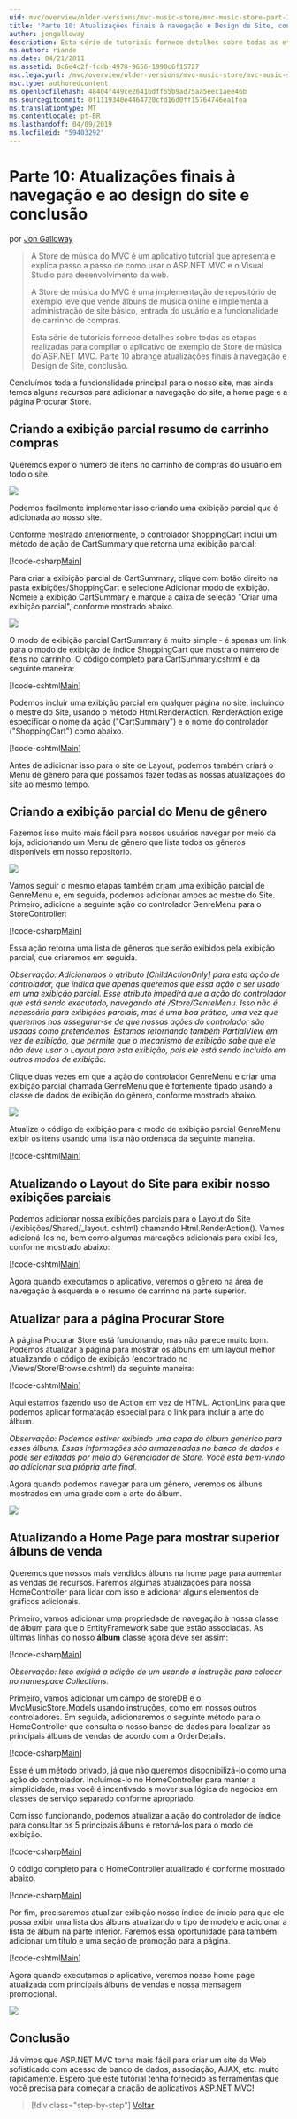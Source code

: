 ```yaml
---
uid: mvc/overview/older-versions/mvc-music-store/mvc-music-store-part-10
title: 'Parte 10: Atualizações finais à navegação e Design de Site, conclusão | Microsoft Docs'
author: jongalloway
description: Esta série de tutoriais fornece detalhes sobre todas as etapas realizadas para compilar o aplicativo de exemplo de Store de música do ASP.NET MVC. Parte 10 aborda atualizações finais à navegação e S....
ms.author: riande
ms.date: 04/21/2011
ms.assetid: 0c6e4c2f-fcdb-4978-9656-1990c6f15727
msc.legacyurl: /mvc/overview/older-versions/mvc-music-store/mvc-music-store-part-10
msc.type: authoredcontent
ms.openlocfilehash: 48404f449ce2641bdff55b9ad75aa5eec1aee46b
ms.sourcegitcommit: 0f1119340e4464720cfd16d0ff15764746ea1fea
ms.translationtype: MT
ms.contentlocale: pt-BR
ms.lasthandoff: 04/09/2019
ms.locfileid: "59403292"
---
```

# <a name="part-10-final-updates-to-navigation-and-site-design-conclusion"></a>Parte 10: Atualizações finais à navegação e ao design do site e conclusão

por [Jon Galloway](https://github.com/jongalloway)

> A Store de música do MVC é um aplicativo tutorial que apresenta e explica passo a passo de como usar o ASP.NET MVC e o Visual Studio para desenvolvimento da web.  
>   
> A Store de música do MVC é uma implementação de repositório de exemplo leve que vende álbuns de música online e implementa a administração de site básico, entrada do usuário e a funcionalidade de carrinho de compras.  
>   
> Esta série de tutoriais fornece detalhes sobre todas as etapas realizadas para compilar o aplicativo de exemplo de Store de música do ASP.NET MVC. Parte 10 abrange atualizações finais à navegação e Design de Site, conclusão.


Concluímos toda a funcionalidade principal para o nosso site, mas ainda temos alguns recursos para adicionar a navegação do site, a home page e a página Procurar Store.

## <a name="creating-the-shopping-cart-summary-partial-view"></a>Criando a exibição parcial resumo de carrinho compras

Queremos expor o número de itens no carrinho de compras do usuário em todo o site.

![](mvc-music-store-part-10/_static/image1.png)

Podemos facilmente implementar isso criando uma exibição parcial que é adicionada ao nosso site.

Conforme mostrado anteriormente, o controlador ShoppingCart inclui um método de ação de CartSummary que retorna uma exibição parcial:

[!code-csharp[Main](mvc-music-store-part-10/samples/sample1.cs)]

Para criar a exibição parcial de CartSummary, clique com botão direito na pasta exibições/ShoppingCart e selecione Adicionar modo de exibição. Nomeie a exibição CartSummary e marque a caixa de seleção "Criar uma exibição parcial", conforme mostrado abaixo.

![](mvc-music-store-part-10/_static/image2.png)

O modo de exibição parcial CartSummary é muito simple - é apenas um link para o modo de exibição de índice ShoppingCart que mostra o número de itens no carrinho. O código completo para CartSummary.cshtml é da seguinte maneira:

[!code-cshtml[Main](mvc-music-store-part-10/samples/sample2.cshtml)]

Podemos incluir uma exibição parcial em qualquer página no site, incluindo o mestre do Site, usando o método Html.RenderAction. RenderAction exige especificar o nome da ação ("CartSummary") e o nome do controlador ("ShoppingCart") como abaixo.

[!code-cshtml[Main](mvc-music-store-part-10/samples/sample3.cshtml)]

Antes de adicionar isso para o site de Layout, podemos também criará o Menu de gênero para que possamos fazer todas as nossas atualizações do site ao mesmo tempo.

## <a name="creating-the-genre-menu-partial-view"></a>Criando a exibição parcial do Menu de gênero

Fazemos isso muito mais fácil para nossos usuários navegar por meio da loja, adicionando um Menu de gênero que lista todos os gêneros disponíveis em nosso repositório.

![](mvc-music-store-part-10/_static/image3.png)

Vamos seguir o mesmo etapas também criam uma exibição parcial de GenreMenu e, em seguida, podemos adicionar ambos ao mestre do Site. Primeiro, adicione a seguinte ação do controlador GenreMenu para o StoreController:

[!code-csharp[Main](mvc-music-store-part-10/samples/sample4.cs)]

Essa ação retorna uma lista de gêneros que serão exibidos pela exibição parcial, que criaremos em seguida.

*Observação: Adicionamos o atributo [ChildActionOnly] para esta ação de controlador, que indica que apenas queremos que essa ação a ser usado em uma exibição parcial. Esse atributo impedirá que a ação do controlador que está sendo executado, navegando até /Store/GenreMenu. Isso não é necessário para exibições parciais, mas é uma boa prática, uma vez que queremos nos assegurar-se de que nossas ações do controlador são usadas como pretendemos. Estamos retornando também PartialView em vez de exibição, que permite que o mecanismo de exibição sabe que ele não deve usar o Layout para esta exibição, pois ele está sendo incluído em outros modos de exibição.*

Clique duas vezes em que a ação do controlador GenreMenu e criar uma exibição parcial chamada GenreMenu que é fortemente tipado usando a classe de dados de exibição do gênero, conforme mostrado abaixo.

![](mvc-music-store-part-10/_static/image4.png)

Atualize o código de exibição para o modo de exibição parcial GenreMenu exibir os itens usando uma lista não ordenada da seguinte maneira.

[!code-cshtml[Main](mvc-music-store-part-10/samples/sample5.cshtml)]

## <a name="updating-site-layout-to-display-our-partial-views"></a>Atualizando o Layout do Site para exibir nosso exibições parciais

Podemos adicionar nossa exibições parciais para o Layout do Site (/exibições/Shared/\_layout. cshtml) chamando Html.RenderAction(). Vamos adicioná-los no, bem como algumas marcações adicionais para exibi-los, conforme mostrado abaixo:

[!code-cshtml[Main](mvc-music-store-part-10/samples/sample6.cshtml)]

Agora quando executamos o aplicativo, veremos o gênero na área de navegação à esquerda e o resumo de carrinho na parte superior.

## <a name="update-to-the-store-browse-page"></a>Atualizar para a página Procurar Store

A página Procurar Store está funcionando, mas não parece muito bom. Podemos atualizar a página para mostrar os álbuns em um layout melhor atualizando o código de exibição (encontrado no /Views/Store/Browse.cshtml) da seguinte maneira:

[!code-cshtml[Main](mvc-music-store-part-10/samples/sample7.cshtml)]

Aqui estamos fazendo uso de Action em vez de HTML. ActionLink para que podemos aplicar formatação especial para o link para incluir a arte do álbum.

*Observação: Podemos estiver exibindo uma capa do álbum genérico para esses álbuns. Essas informações são armazenadas no banco de dados e pode ser editadas por meio do Gerenciador de Store. Você está bem-vindo ao adicionar sua própria arte final.*

Agora quando podemos navegar para um gênero, veremos os álbuns mostrados em uma grade com a arte do álbum.

![](mvc-music-store-part-10/_static/image5.png)

## <a name="updating-the-home-page-to-show-top-selling-albums"></a>Atualizando a Home Page para mostrar superior álbuns de venda

Queremos que nossos mais vendidos álbuns na home page para aumentar as vendas de recursos. Faremos algumas atualizações para nossa HomeController para lidar com isso e adicionar alguns elementos de gráficos adicionais.

Primeiro, vamos adicionar uma propriedade de navegação à nossa classe de álbum para que o EntityFramework sabe que estão associadas. As últimas linhas do nosso **álbum** classe agora deve ser assim:

[!code-csharp[Main](mvc-music-store-part-10/samples/sample8.cs)]

*Observação: Isso exigirá a adição de um usando a instrução para colocar no namespace Collections.*

Primeiro, vamos adicionar um campo de storeDB e o MvcMusicStore.Models usando instruções, como em nossos outros controladores. Em seguida, adicionaremos o seguinte método para o HomeController que consulta o nosso banco de dados para localizar as principais álbuns de vendas de acordo com a OrderDetails.

[!code-csharp[Main](mvc-music-store-part-10/samples/sample9.cs)]

Esse é um método privado, já que não queremos disponibilizá-lo como uma ação do controlador. Incluímos-lo no HomeController para manter a simplicidade, mas você é incentivado a mover sua lógica de negócios em classes de serviço separado conforme apropriado.

Com isso funcionando, podemos atualizar a ação do controlador de índice para consultar os 5 principais álbuns e retorná-los para o modo de exibição.

[!code-csharp[Main](mvc-music-store-part-10/samples/sample10.cs)]

O código completo para o HomeController atualizado é conforme mostrado abaixo.

[!code-csharp[Main](mvc-music-store-part-10/samples/sample11.cs)]

Por fim, precisaremos atualizar exibição nosso índice de início para que ele possa exibir uma lista dos álbuns atualizando o tipo de modelo e adicionar a lista de álbum na parte inferior. Faremos essa oportunidade para também adicionar um título e uma seção de promoção para a página.

[!code-cshtml[Main](mvc-music-store-part-10/samples/sample12.cshtml)]

Agora quando executamos o aplicativo, veremos nosso home page atualizada com principais álbuns de vendas e nossa mensagem promocional.

![](mvc-music-store-part-10/_static/image1.jpg)

## <a name="conclusion"></a>Conclusão

Já vimos que ASP.NET MVC torna mais fácil para criar um site da Web sofisticado com acesso de banco de dados, associação, AJAX, etc. muito rapidamente. Espero que este tutorial tenha fornecido as ferramentas que você precisa para começar a criação de aplicativos ASP.NET MVC!


> [!div class="step-by-step"]
> [Voltar](mvc-music-store-part-9.md)
